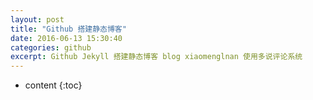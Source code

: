 ```yaml
---
layout: post
title: "Github 搭建静态博客"
date: 2016-06-13 15:30:40
categories: github
excerpt: Github Jekyll 搭建静态博客 blog xiaomenglnan 使用多说评论系统 
---
```


* content
{:toc}